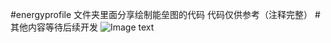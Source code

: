 #energyprofile 文件夹里面分享绘制能垒图的代码 代码仅供参考（注释完整）
#其他内容等待后续开发
![Image text](https://raw.github.com/xiangqian122/vasp/tree/master/energyprofile/energyprofile.png)

